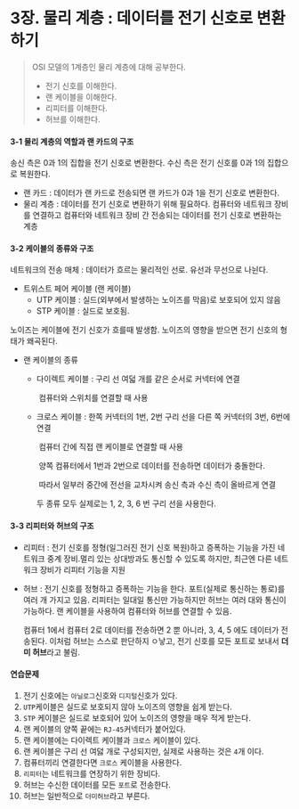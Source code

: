 # 3장. 물리 계층 : 데이터를 전기 신호로 변환하기

> OSI 모델의 1계층인 물리 계층에 대해 공부한다.
>
> - 전기 신호를 이해한다.
> - 랜 케이블을 이해한다.
> - 리피터를 이해한다.
> - 허브를 이해한다.



#### 3-1 물리 계층의 역할과 랜 카드의 구조

송신 측은 0과 1의 집합을 전기 신호로 변환한다. 수신 측은 전기 신호를 0과 1의 집합으로 복원한다.

- 랜 카드 : 데이터가 랜 카드로 전송되면 랜 카드가 0과 1을 전기 신호로 변환한다.
- 물리 계층 : 데이터를 전기 신호로 변환하기 위해 필요하다. 컴퓨터와 네트워크 장비를 연결하고 컴퓨터와 네트워크 장비 간 전송되는 데이터를 전기 신호로 변환하는 계층



#### 3-2 케이블의 종류와 구조

네트워크의 전송 매체 : 데이터가 흐르는 물리적인 선로. 유선과 무선으로 나뉜다.

- 트위스트 페어 케이블 (랜 케이블)
  - UTP 케이블 : 실드(외부에서 발생하는 노이즈를 막음)로 보호되어 있지 않음
  - STP 케이블 : 실드로 보호됨.

노이즈는 케이블에 전기 신호가 흐를때 발생함. 노이즈의 영향을 받으면 전기 신호의 형태가 왜곡된다.



- 랜 케이블의 종류

  - 다이렉트 케이블 : 구리 선 여덟 개를 같은 순서로 커넥터에 연결

    ​								컴퓨터와 스위치를 연결할 때 사용

  - 크로스 케이블 : 한쪽 커넥터의 1번, 2번 구리 선을 다른 쪽 커넥터의 3번, 6번에 연결

    ​							컴퓨터 간에 직접 랜 케이블로 연결할 때 사용

    ​							양쪽 컴퓨터에서 1번과 2번으로 데이터를 전송하면 데이터가 충돌한다.

    ​							따라서 일부러 중간에 전선을 교차시켜 송신 측과 수신 측이 올바르게 연결

    

    두 종류 모두 실제로는 1, 2, 3, 6 번 구리 선을 사용한다.



#### 3-3 리피터와 허브의 구조

- 리피터 : 전기 신호를 정형(일그러진 전기 신호 복원)하고 증폭하는 기능을 가진 네트워크 중계 장비.멀리 있는 상대방과도 통신할 수 있도록 하지만, 최근엔 다른 네트워크 장비가 리피터 기능을 지원

- 허브 :  전기 신호를 정형하고 증폭하는 기능을 한다. 포트(실제로 통신하는 통로)를 여러 개 가지고 있음. 리피터는 일대일 통신만 가능하지만 허브는 여러 대와 통신이 가능하다. 랜 케이블을 사용하여 컴퓨터와 허브를 연결할 수 있음.

  컴퓨터 1에서 컴퓨터 2로 데이터를 전송하면 2 뿐 아니라, 3, 4, 5 에도 데이터가 전송된다. 이처럼 허브는 스스로 판단하지 ㅇ낳고, 전기 신호를 모든 포트로 보내서 **더미 허브**라고 불림.



#### 연습문제

1. 전기 신호에는 `아닐로그`신호와  `디지털`신호가 있다.
2. `UTP`케이블은 실드로 보호되지 않아 노이즈의 영향을 쉽게 받는다.
3. `STP` 케이블은 실드로 보호되어 있어 노이즈의 영향을 매우 적게 받는다.
4. 랜 케이블의 양쪽 끝에는 `RJ-45`커넥터가 붙어있다.
5. 랜 케이블에는 다이렉트 케이블과 `크로스` 케이블이 있다.
6. 랜 케이블은 구리 선 여덣 개로 구성되지만, 실제로 사용하는 것은 `4`개 이다.
7. 컴퓨터끼리 연결한다면 `크로스` 케이블을 사용한다.
8. `리피터`는 네트워크를 연장하기 위한 장비다.
9. 허브는 수신한 데이터를 모든 `포트`로 전송한다.
10. 허브는 일반적으로 `더미허브`라고 부른다.